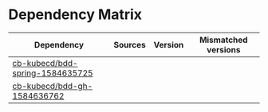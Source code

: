 # Dependency Matrix

Dependency | Sources | Version | Mismatched versions
---------- | ------- | ------- | -------------------
[cb-kubecd/bdd-spring-1584635725](https://github.com/cb-kubecd/bdd-spring-1584635725.git) |  | []() | 
[cb-kubecd/bdd-gh-1584636762](https://github.com/cb-kubecd/bdd-gh-1584636762.git) |  | []() | 
